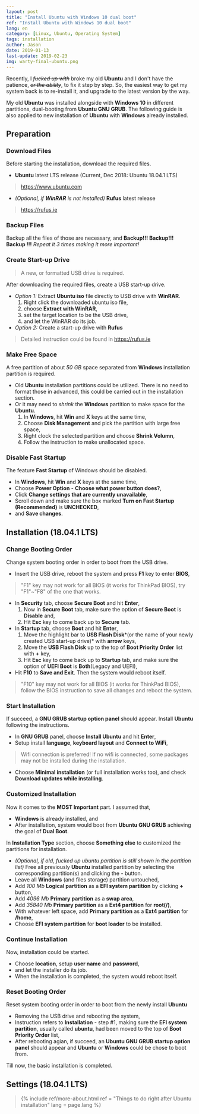 ```yaml
---
layout: post
title: "Install Ubuntu with Windows 10 dual boot"
ref: "Install Ubuntu with Windows 10 dual boot"
lang: en
category: [Linux, Ubuntu, Operating System]
tags: installation
author: Jason
date: 2019-01-13
last-update: 2019-02-23
img: warty-final-ubuntu.png
---
```


Recently, I ~~*fucked up with*~~ broke my old **Ubuntu** and I don't have the
patience, ~~*or the ability*~~, to fix it step by step. So, the easiest way to get
my system back is to re-install it, and upgrade to the latest version by the way.

My old **Ubuntu** was installed alongside with **Windows 10** in different
partitions, dual-booting from **Ubuntu GNU GRUB**. The following guide is also
applied to new installation of **Ubuntu** with **Windows** already installed.

## Preparation
### Download Files
Before starting the installation, download the required files.
- **Ubuntu** latest LTS release (Current, Dec 2018: Ubuntu 18.04.1 LTS)
> <https://www.ubuntu.com>
- *(Optional, if **WinRAR** is not installed)* **Rufus** latest release
> <https://rufus.ie>

### Backup Files
Backup all the files of those are necessary, and **Backup!!! Backup!!! Backup
!!!** *Repeat it 3 times making it more important!*

### Create Start-up Drive
> A new, or formatted USB drive is required.

After downloading the required files, create a USB start-up drive.
- *Option 1:* Extract **Ubuntu iso** file directly to USB drive with **WinRAR**.
  1. Right click the downloaded ubuntu iso file,
  1. choose **Extract with WinRAR**,
  1. set the target location to be the USB drive,
  1. and let the WinRAR do its job.
- *Option 2:* Create a start-up drive with **Rufus**
> Detailed instruction could be found in <https://rufus.ie>

### Make Free Space
A free partition of about *50 GB* space separated from **Windows** installation
partition is required.
- Old **Ubuntu** installation partitions could be utilized. There is no need to
format those in advanced, this could be carried out in the installation section.
- Or it may need to *shrink* the **Windows** partition to make space for the
**Ubuntu**.
  1. In **Windows**, hit **Win** and **X** keys at the same time,
  1. Choose **Disk Management** and pick the partition with large free space,
  1. Right clock the selected partition and choose **Shrink Volumn**,
  1. Follow the instruction to make unallocated space.

### Disable Fast Startup
The feature **Fast Startup** of Windows should be disabled.
- In **Windows**, hit **Win** and **X** keys at the same time,
- Choose **Power Option** - **Choose what power button does?**,
- Click **Change settings that are currently unavailable**,
- Scroll down and make sure the box marked **Turn on Fast Startup (Recommended)**
is **UNCHECKED**,
- and **Save changes**.

## Installation (18.04.1 LTS)
### Change Booting Order
Change system booting order in order to boot from the USB drive.
- Insert the USB drive, reboot the system and press **F1** key to enter **BIOS**,
> "F1" key may not work for all BIOS (it works for ThinkPad BIOS), try "F1"~"F8"
of the one that works.
- In **Security** tab, choose **Secure Boot** and hit **Enter**,
  1. Now in **Secure Boot** tab, make sure the option of **Secure Boot** is
  **Disable** and,
  1. Hit **Esc** key to come back up to **Secure** tab.
- In **Startup** tab, choose **Boot** and hit **Enter**,
  1. Move the highlight bar to **USB Flash Disk***(or the name of your newly
  created USB start-up drive)* with **arrow** keys,
  1. Move the **USB Flash Disk** up to the top of **Boot Priority Order** list
  with **+** key,
  1. Hit **Esc** key to come back up to **Startup** tab, and make sure the option
  of **UEFI Boot** is **Both**(Legacy and UEFI),
- Hit **F10** to **Save and Exit**. Then the system would reboot itself.
> "F10" key may not work for all BIOS (it works for ThinkPad BIOS), follow the
BIOS instruction to save all changes and reboot the system.

### Start Installation
If succeed, a **GNU GRUB startup option panel** should appear. Install
**Ubuntu** following the instructions.
- In **GNU GRUB** panel, choose **Install Ubuntu** and hit **Enter**,
- Setup install **language**, **keyboard layout** and **Connect to WiFi**,
> Wifi connection is preferred! If no wifi is connected, some packages may not
be installed during the installation.
- Choose **Minimal installation** (or full installation works too), and check
**Download updates while installing**.

### Customized Installation
Now it comes to the **MOST Important** part. I assumed that,
- **Windows** is already installed, and
- After installation, system would boot from **Ubuntu GNU GRUB** achieving the
goal of **Dual Boot**.

In **Installation Type** section, choose **Something else** to customized the
partitions for installation.
- *(Optional, if old, fucked up ubuntu partition is still shown in the partition
  list)* Free all previously **Ubuntu** installed partition by selecting the
  corresponding partition(s) and clicking the **-** button.
- Leave all **Windows** (and files storage) partition untouched,
- Add *100 Mb* **Logical partition** as a **EFI system partition** by clicking
**+** button,
- Add *4096 Mb* **Primary partition** as a **swap area**,
- Add *35840 Mb* **Primary partition** as a **Ext4 partition** for **root(/)**,
- With whatever left space, add **Primary partition** as a **Ext4 partition**
for **/home**,
- Choose **EFI system partition** for **boot loader** to be installed.

### Continue Installation
Now, installation could be started.
- Choose **location**, setup **user name** and **password**,
- and let the installer do its job.
- When the installation is completed, the system would reboot itself.

### Reset Booting Order
Reset system booting order in order to boot from the newly install **Ubuntu**
- Removing the USB drive and rebooting the system,
- Instruction refers to **Installation** - step #1, making sure the **EFI system
partition**, usually called **ubuntu**, had been moved to the top of **Boot
Priority Order** list,
- After rebooting agian, if succeed, an **Ubuntu GNU GRUB startup option panel**
should appear and **Ubuntu** or **Windows** could be chose to boot from.

Till now, the basic installation is completed.

## Settings (18.04.1 LTS)
> {% include ref/more-about.html ref = "Things to do right after Ubuntu installation" lang = page.lang %}
